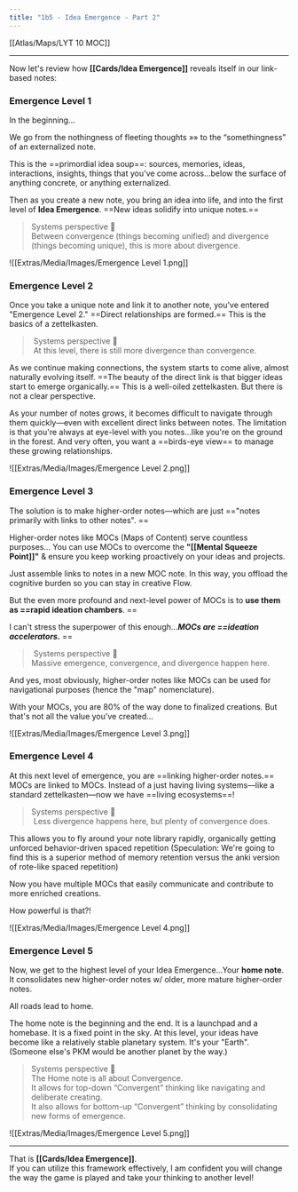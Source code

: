 ```yaml
---
title: "1b5 - Idea Emergence - Part 2"
---
```


[[Atlas/Maps/LYT 10 MOC]]

---

Now let's review how **[[Cards/Idea Emergence]]** reveals itself in our link-based notes:

### Emergence Level 1

In the beginning...  
  
We go from the nothingness of fleeting thoughts »» to the “somethingness” of an externalized note.  
  
This is the ==primordial idea soup==: sources, memories, ideas, interactions, insights, things that you've come across...below the surface of anything concrete, or anything externalized.  
  
Then as you create a new note, you bring an idea into life, and into the first level of **Idea Emergence**. ==New ideas solidify into unique notes.==

> Systems perspective 🧩  
> Between convergence (things becoming unified) and divergence (things becoming unique), this is more about divergence.

![[Extras/Media/Images/Emergence Level 1.png]]

### Emergence Level 2

Once you take a unique note and link it to another note, you've entered "Emergence Level 2." ==Direct relationships are formed.== This is the basics of a zettelkasten.   
  
>  Systems perspective 🧩  
>  At this level, there is still more divergence than convergence.

As we continue making connections, the system starts to come alive, almost naturally evolving itself. ==The beauty of the direct link is that bigger ideas start to emerge organically.== This is a well-oiled zettelkasten. But there is not a clear perspective.  
  
As your number of notes grows, it becomes difficult to navigate through them quickly—even with excellent direct links between notes. The limitation is that you're always at eye-level with you notes...like you're on the ground in the forest. And very often, you want a ==birds-eye view== to manage these growing relationships.

![[Extras/Media/Images/Emergence Level 2.png]]

### Emergence Level 3

The solution is to make higher-order notes—which are just =="notes primarily with links to other notes".  ==
  
Higher-order notes like MOCs (Maps of Content) serve countless purposes... You can use MOCs to overcome the **"[[Mental Squeeze Point]]"** & ensure you keep working proactively on your ideas and projects.  
  
Just assemble links to notes in a new MOC note. In this way, you offload the cognitive burden so you can stay in creative Flow.  
  
But the even more profound and next-level power of MOCs is to **use them as ==rapid ideation chambers**. == 
  
I can't stress the superpower of this enough...**_MOCs are ==ideation accelerators._**  ==

>  Systems perspective 🧩  
> Massive emergence, convergence, and divergence happen here. 

And yes, most obviously, higher-order notes like MOCs can be used for navigational purposes (hence the "map" nomenclature).    
  
With your MOCs, you are 80% of the way done to finalized creations. But that's not all the value you've created...

![[Extras/Media/Images/Emergence Level 3.png]]

### Emergence Level 4

At this next level of emergence, you are ==linking higher-order notes.== MOCs are linked to MOCs. Instead of a just having living systems—like a standard zettelkasten—now we have ==living ecosystems==!  
  
> Systems perspective 🧩  
>  Less divergence happens here, but plenty of convergence does.
  
This allows you to fly around your note library rapidly, organically getting unforced behavior-driven spaced repetition (Speculation: We're going to find this is a superior method of memory retention versus the anki version of rote-like spaced repetition)  
  
Now you have multiple MOCs that easily communicate and contribute to more enriched creations.  
  
How powerful is that?!   

![[Extras/Media/Images/Emergence Level 4.png]]
  
### Emergence Level 5

Now, we get to the highest level of your Idea Emergence...Your **home note**. It consolidates new higher-order notes w/ older, more mature higher-order notes.   
  
All roads lead to home.   
  
The home note is the beginning and the end. It is a launchpad and a homebase. It is a fixed point in the sky. At this level, your ideas have become like a relatively stable planetary system. It's your "Earth". (Someone else's PKM would be another planet by the way.)  

> Systems perspective 🧩  
> The Home note is all about Convergence.   
> It allows for top-down “Convergent” thinking like navigating and deliberate creating.   
> It also allows for bottom-up “Convergent” thinking by consolidating new forms of emergence.

![[Extras/Media/Images/Emergence Level 5.png]]

---

That is **[[Cards/Idea Emergence]]**.  
If you can utilize this framework effectively, I am confident you will change the way the game is played and take your thinking to another level!